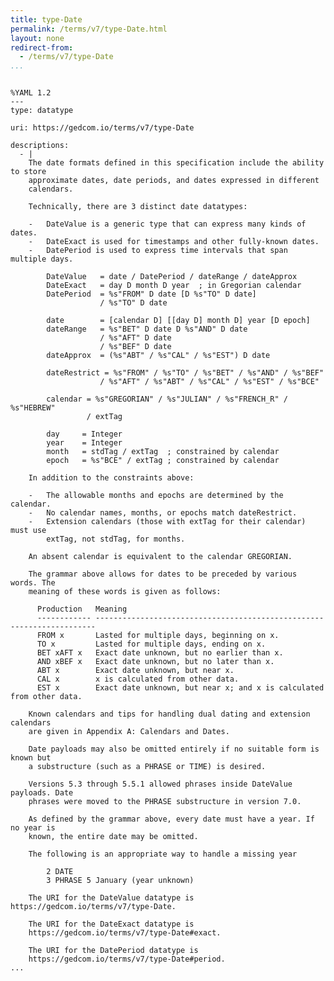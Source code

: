 ```yaml
---
title: type-Date
permalink: /terms/v7/type-Date.html
layout: none
redirect-from:
  - /terms/v7/type-Date
...
```


```

%YAML 1.2
---
type: datatype

uri: https://gedcom.io/terms/v7/type-Date

descriptions:
  - |
    The date formats defined in this specification include the ability to store
    approximate dates, date periods, and dates expressed in different
    calendars.
    
    Technically, there are 3 distinct date datatypes:
    
    -   DateValue is a generic type that can express many kinds of dates.
    -   DateExact is used for timestamps and other fully-known dates.
    -   DatePeriod is used to express time intervals that span multiple days.
    
        DateValue   = date / DatePeriod / dateRange / dateApprox
        DateExact   = day D month D year  ; in Gregorian calendar
        DatePeriod  = %s"FROM" D date [D %s"TO" D date]
                    / %s"TO" D date
    
        date        = [calendar D] [[day D] month D] year [D epoch]
        dateRange   = %s"BET" D date D %s"AND" D date
                    / %s"AFT" D date
                    / %s"BEF" D date
        dateApprox  = (%s"ABT" / %s"CAL" / %s"EST") D date
    
        dateRestrict = %s"FROM" / %s"TO" / %s"BET" / %s"AND" / %s"BEF"
                    / %s"AFT" / %s"ABT" / %s"CAL" / %s"EST" / %s"BCE"
    
        calendar = %s"GREGORIAN" / %s"JULIAN" / %s"FRENCH_R" / %s"HEBREW"
                 / extTag
    
        day     = Integer
        year    = Integer
        month   = stdTag / extTag  ; constrained by calendar
        epoch   = %s"BCE" / extTag ; constrained by calendar
    
    In addition to the constraints above:
    
    -   The allowable months and epochs are determined by the calendar.
    -   No calendar names, months, or epochs match dateRestrict.
    -   Extension calendars (those with extTag for their calendar) must use
        extTag, not stdTag, for months.
    
    An absent calendar is equivalent to the calendar GREGORIAN.
    
    The grammar above allows for dates to be preceded by various words. The
    meaning of these words is given as follows:
    
      Production   Meaning
      ------------ ----------------------------------------------------------------------
      FROM x       Lasted for multiple days, beginning on x.
      TO x         Lasted for multiple days, ending on x.
      BET xAFT x   Exact date unknown, but no earlier than x.
      AND xBEF x   Exact date unknown, but no later than x.
      ABT x        Exact date unknown, but near x.
      CAL x        x is calculated from other data.
      EST x        Exact date unknown, but near x; and x is calculated from other data.
    
    Known calendars and tips for handling dual dating and extension calendars
    are given in Appendix A: Calendars and Dates.
    
    Date payloads may also be omitted entirely if no suitable form is known but
    a substructure (such as a PHRASE or TIME) is desired.
    
    Versions 5.3 through 5.5.1 allowed phrases inside DateValue payloads. Date
    phrases were moved to the PHRASE substructure in version 7.0.
    
    As defined by the grammar above, every date must have a year. If no year is
    known, the entire date may be omitted.
    
    The following is an appropriate way to handle a missing year
    
        2 DATE
        3 PHRASE 5 January (year unknown)
    
    The URI for the DateValue datatype is https://gedcom.io/terms/v7/type-Date.
    
    The URI for the DateExact datatype is
    https://gedcom.io/terms/v7/type-Date#exact.
    
    The URI for the DatePeriod datatype is
    https://gedcom.io/terms/v7/type-Date#period.
...

```
